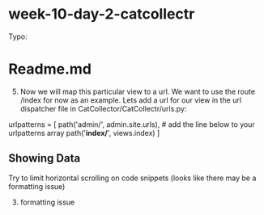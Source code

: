 # week-10-day-2-catcollectr

Typo:

Readme.md
===
5. Now we will map this particular view to a url. We want to use the route /index for now as an example. Lets add a url for our view in the url dispatcher file in CatCollector/CatCollectr/urls.py:

urlpatterns = [
	path('admin/', admin.site.urls),
	# add the line below to your urlpatterns array
	path('**index/**', views.index)
]

Showing Data
---
Try to limit horizontal scrolling on code snippets (looks like there may be a formatting issue)

3. formatting issue
